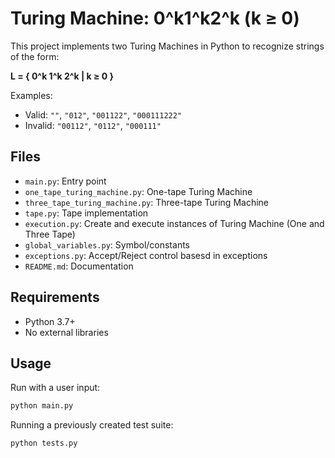# Turing Machine: 0^k1^k2^k (k ≥ 0)

This project implements two Turing Machines in Python to recognize strings of the form:

**L = { 0^k 1^k 2^k | k ≥ 0 }**

Examples:
- Valid: `""`, `"012"`, `"001122"`, `"000111222"`
- Invalid: `"00112"`, `"0112"`, `"000111"`

## Files
- `main.py`: Entry point
- `one_tape_turing_machine.py`: One-tape Turing Machine
- `three_tape_turing_machine.py`: Three-tape Turing Machine
- `tape.py`: Tape implementation
- `execution.py`: Create and execute instances of Turing Machine (One and Three Tape)
- `global_variables.py`: Symbol/constants
- `exceptions.py`: Accept/Reject control basesd in exceptions
- `README.md`: Documentation

## Requirements
- Python 3.7+
- No external libraries

## Usage

Run with a user input:

```python
python main.py
```

Running a previously created test suite:
```python
python tests.py
```